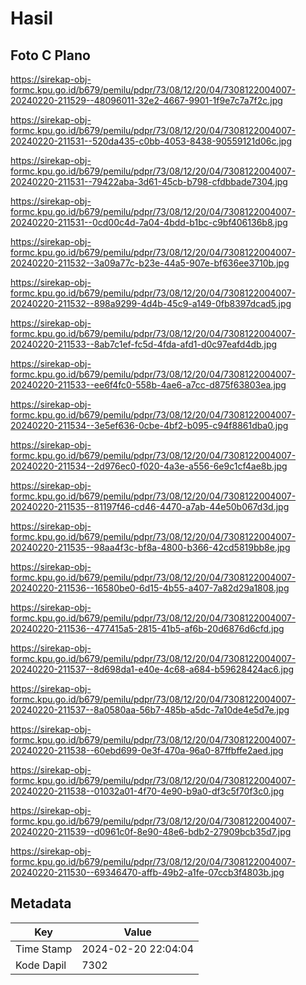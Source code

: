 # Hasil

## Foto C Plano

https://sirekap-obj-formc.kpu.go.id/b679/pemilu/pdpr/73/08/12/20/04/7308122004007-20240220-211529--48096011-32e2-4667-9901-1f9e7c7a7f2c.jpg

https://sirekap-obj-formc.kpu.go.id/b679/pemilu/pdpr/73/08/12/20/04/7308122004007-20240220-211531--520da435-c0bb-4053-8438-90559121d06c.jpg

https://sirekap-obj-formc.kpu.go.id/b679/pemilu/pdpr/73/08/12/20/04/7308122004007-20240220-211531--79422aba-3d61-45cb-b798-cfdbbade7304.jpg

https://sirekap-obj-formc.kpu.go.id/b679/pemilu/pdpr/73/08/12/20/04/7308122004007-20240220-211531--0cd00c4d-7a04-4bdd-b1bc-c9bf406136b8.jpg

https://sirekap-obj-formc.kpu.go.id/b679/pemilu/pdpr/73/08/12/20/04/7308122004007-20240220-211532--3a09a77c-b23e-44a5-907e-bf636ee3710b.jpg

https://sirekap-obj-formc.kpu.go.id/b679/pemilu/pdpr/73/08/12/20/04/7308122004007-20240220-211532--898a9299-4d4b-45c9-a149-0fb8397dcad5.jpg

https://sirekap-obj-formc.kpu.go.id/b679/pemilu/pdpr/73/08/12/20/04/7308122004007-20240220-211533--8ab7c1ef-fc5d-4fda-afd1-d0c97eafd4db.jpg

https://sirekap-obj-formc.kpu.go.id/b679/pemilu/pdpr/73/08/12/20/04/7308122004007-20240220-211533--ee6f4fc0-558b-4ae6-a7cc-d875f63803ea.jpg

https://sirekap-obj-formc.kpu.go.id/b679/pemilu/pdpr/73/08/12/20/04/7308122004007-20240220-211534--3e5ef636-0cbe-4bf2-b095-c94f8861dba0.jpg

https://sirekap-obj-formc.kpu.go.id/b679/pemilu/pdpr/73/08/12/20/04/7308122004007-20240220-211534--2d976ec0-f020-4a3e-a556-6e9c1cf4ae8b.jpg

https://sirekap-obj-formc.kpu.go.id/b679/pemilu/pdpr/73/08/12/20/04/7308122004007-20240220-211535--81197f46-cd46-4470-a7ab-44e50b067d3d.jpg

https://sirekap-obj-formc.kpu.go.id/b679/pemilu/pdpr/73/08/12/20/04/7308122004007-20240220-211535--98aa4f3c-bf8a-4800-b366-42cd5819bb8e.jpg

https://sirekap-obj-formc.kpu.go.id/b679/pemilu/pdpr/73/08/12/20/04/7308122004007-20240220-211536--16580be0-6d15-4b55-a407-7a82d29a1808.jpg

https://sirekap-obj-formc.kpu.go.id/b679/pemilu/pdpr/73/08/12/20/04/7308122004007-20240220-211536--477415a5-2815-41b5-af6b-20d6876d6cfd.jpg

https://sirekap-obj-formc.kpu.go.id/b679/pemilu/pdpr/73/08/12/20/04/7308122004007-20240220-211537--8d698da1-e40e-4c68-a684-b59628424ac6.jpg

https://sirekap-obj-formc.kpu.go.id/b679/pemilu/pdpr/73/08/12/20/04/7308122004007-20240220-211537--8a0580aa-56b7-485b-a5dc-7a10de4e5d7e.jpg

https://sirekap-obj-formc.kpu.go.id/b679/pemilu/pdpr/73/08/12/20/04/7308122004007-20240220-211538--60ebd699-0e3f-470a-96a0-87ffbffe2aed.jpg

https://sirekap-obj-formc.kpu.go.id/b679/pemilu/pdpr/73/08/12/20/04/7308122004007-20240220-211538--01032a01-4f70-4e90-b9a0-df3c5f70f3c0.jpg

https://sirekap-obj-formc.kpu.go.id/b679/pemilu/pdpr/73/08/12/20/04/7308122004007-20240220-211539--d0961c0f-8e90-48e6-bdb2-27909bcb35d7.jpg

https://sirekap-obj-formc.kpu.go.id/b679/pemilu/pdpr/73/08/12/20/04/7308122004007-20240220-211530--69346470-affb-49b2-a1fe-07ccb3f4803b.jpg


## Metadata

| Key        | Value               |
| ---------- | ------------------- |
| Time Stamp | 2024-02-20 22:04:04 |
| Kode Dapil | 7302                |




